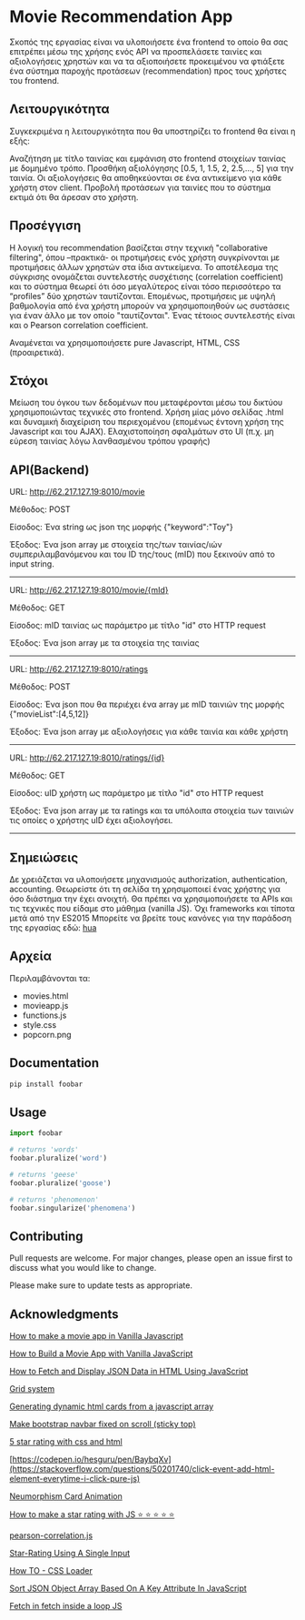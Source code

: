 # Movie Recommendation App

Σκοπός της εργασίας είναι να υλοποιήσετε ένα frontend το οποίο θα σας επιτρέπει μέσω της χρήσης ενός API να προσπελάσετε ταινίες και αξιολογήσεις χρηστών και να τα αξιοποιήσετε προκειμένου να φτιάξετε ένα σύστημα παροχής προτάσεων (recommendation) προς τους χρήστες του frontend.

## Λειτουργικότητα

Συγκεκριμένα η λειτουργικότητα που θα υποστηρίζει το frontend θα είναι η εξής:

Αναζήτηση με τίτλο ταινίας και εμφάνιση στο frontend στοιχείων ταινίας με δομημένο τρόπο.
Προσθήκη αξιολόγησης [0.5, 1, 1.5, 2, 2.5,..., 5] για την ταινία. Οι αξιολογήσεις θα αποθηκεύονται σε ένα αντικείμενο για κάθε χρήστη στον client.
Προβολή προτάσεων για ταινίες που το σύστημα εκτιμά ότι θα άρεσαν στο χρήστη.

## Προσέγγιση

Η λογική του recommendation βασίζεται στην τεχνική "collaborative filtering", όπου –πρακτικά- οι προτιμήσεις ενός χρήστη συγκρίνονται με προτιμήσεις άλλων χρηστών στα ίδια αντικείμενα. Το αποτέλεσμα της σύγκρισης ονομάζεται συντελεστής συσχέτισης (correlation coefficient) και το σύστημα θεωρεί ότι όσο μεγαλύτερος είναι τόσο περισσότερο τα “profiles” δύο χρηστών ταυτίζονται. Επομένως, προτιμήσεις με υψηλή βαθμολογία από ένα χρήστη μπορούν να χρησιμοποιηθούν ως συστάσεις για έναν άλλο με τον οποίο "ταυτίζονται". Ένας τέτοιος συντελεστής είναι και ο Pearson correlation coefficient.

Αναμένεται να χρησιμοποιήσετε pure Javascript, HTML, CSS (προαιρετικά).

## Στόχοι

Μείωση του όγκου των δεδομένων που μεταφέρονται μέσω του δικτύου χρησιμοποιώντας τεχνικές στο frontend.
Χρήση μίας μόνο σελίδας .html και δυναμική διαχείριση του περιεχομένου (επομένως έντονη χρήση της Javascript και του AJAX).
Ελαχιστοποίηση σφαλμάτων στο UI (π.χ. μη εύρεση ταινίας λόγω λανθασμένου τρόπου γραφής)

## API(Backend)

URL: http://62.217.127.19:8010/movie

Μέθοδος: POST

Είσοδος: Ένα string ως json της μορφής {"keyword":"Toy"}

Έξοδος: Ένα json array με στοιχεία της/των ταινίας/ιών συμπεριλαμβανόμενου και του ID της/τους (mID) που ξεκινούν από το input string.

 -------------------------

URL: http://62.217.127.19:8010/movie/{mId}

Μέθοδος: GET

Είσοδος: mID ταινίας ως παράμετρο με τίτλο "id" στο HTTP request

Έξοδος: Ένα json array με τα στοιχεία της ταινίας

  -------------------------


URL: http://62.217.127.19:8010/ratings

Μέθοδος: POST

Είσοδος: Ένα json που θα περιέχει ένα array με mID ταινιών της μορφής {"movieList":[4,5,12]}

Έξοδος: Ένα json array με αξιολογήσεις για κάθε ταινία και κάθε χρήστη

 
 -------------------------

URL: http://62.217.127.19:8010/ratings/{id}

Μέθοδος: GET

Είσοδος: uID χρήστη ως παράμετρο με τίτλο "id" στο HTTP request

Έξοδος: Ένα json array με τα ratings και τα υπόλοιπα στοιχεία των ταινιών τις οποίες ο χρήστης uID έχει αξιολογήσει.

 -------------------------

## Σημειώσεις

Δε χρειάζεται να υλοποιήσετε μηχανισμούς authorization, authentication, accounting. Θεωρείστε ότι τη σελίδα τη χρησιμοποιεί ένας χρήστης για όσο διάστημα την έχει ανοιχτή.
Θα πρέπει να χρησιμοποιήσετε τα APIs και τις τεχνικές που είδαμε στο μάθημα (vanilla JS). Όχι frameworks και τίποτα μετά από την ES2015
Μπορείτε να βρείτε τους κανόνες για την παράδοση της εργασίας εδώ: [hua](http://www.dit.hua.gr/~tserpes/instructions.html)

## Αρχεία

Περιλαμβάνονται τα:
* movies.html
* movieapp.js
* functions.js
* style.css
* popcorn.png

## Documentation


```bash
pip install foobar
```

## Usage

```python
import foobar

# returns 'words'
foobar.pluralize('word')

# returns 'geese'
foobar.pluralize('goose')

# returns 'phenomenon'
foobar.singularize('phenomena')
```

## Contributing
Pull requests are welcome. For major changes, please open an issue first to discuss what you would like to change.

Please make sure to update tests as appropriate.

## Acknowledgments

[How to make a movie app in Vanilla Javascript](https://dev.to/abhidevelopssuntech/how-to-make-a-movie-app-in-vanilla-javascript-2336)

[How to Build a Movie App with Vanilla JavaScript](https://javascript.plainenglish.io/how-to-build-a-movie-app-with-vanilla-javascript-351a9255d7ad)

[How to Fetch and Display JSON Data in HTML Using JavaScript](https://howtocreateapps.com/fetch-and-display-json-html-javascript/)

[Grid system](https://getbootstrap.com/docs/5.1/layout/grid/)

[Generating dynamic html cards from a javascript array](https://stackoverflow.com/questions/54706080/generating-dynamic-html-cards-from-a-javascript-array)

[Make bootstrap navbar fixed on scroll (sticky top)](https://bootstrap-menu.com/detail-fixed-onscroll.html)

[5 star rating with css and html](https://codepen.io/hesguru/pen/BaybqXv)

[https://codepen.io/hesguru/pen/BaybqXv](https://stackoverflow.com/questions/50201740/click-event-add-html-element-everytime-i-click-pure-js)

[Neumorphism Card Animation](https://codepen.io/ngthuongdoan/pen/wvWvbbj)

[How to make a star rating with JS ⭐ ⭐ ⭐ ⭐ ⭐](https://dev.to/leonardoschmittk/how-to-make-a-star-rating-with-js-36d3)

[pearson-correlation.js](https://gist.github.com/matt-west/6500993)

[Star-Rating Using A Single Input](https://dev.to/madsstoumann/star-rating-using-a-single-input-i0l)

[How TO - CSS Loader](https://www.w3schools.com/howto/howto_css_loader.asp)

[Sort JSON Object Array Based On A Key Attribute In JavaScript](https://www.c-sharpcorner.com/UploadFile/fc34aa/sort-json-object-array-based-on-a-key-attribute-in-javascrip/)

[Fetch in fetch inside a loop JS](https://stackoverflow.com/questions/60710423/fetch-in-fetch-inside-a-loop-js)

